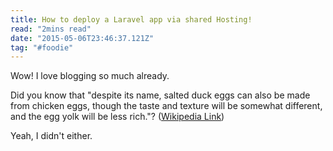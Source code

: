 ```yaml
---
title: How to deploy a Laravel app via shared Hosting!
read: "2mins read"
date: "2015-05-06T23:46:37.121Z"
tag: "#foodie"
---
```


Wow! I love blogging so much already.

Did you know that "despite its name, salted duck eggs can also be made from
chicken eggs, though the taste and texture will be somewhat different, and the
egg yolk will be less rich."?
([Wikipedia Link](http://en.wikipedia.org/wiki/Salted_duck_egg))

Yeah, I didn't either.

